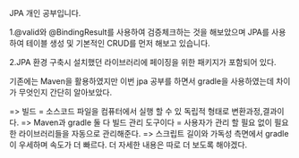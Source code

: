 JPA 개인 공부입니다.


1.@valid와 @BindingResult를 사용하여 검증체크하는 것을 해보았으며 JPA를 사용하여
   테이블 생성 및 기본적인 CRUD를 먼저 해보고 있습니다.

2.JPA 환경 구축시 설치했던 라이브러리에 페이징을 위한 패키지가 포함되어 있다.



기존에는 Maven을 활용하였지만 이번 jpa 공부를 하면서 gradle을 사용하였는데 차이가 무엇인지 간단히 알아보았다.

=> 빌드 = 소스코드 파일을 컴퓨터에서 실행 할 수 있 독립적 형태로 변환과정,결과이다.
=> Maven과 gradle 둘 다 빌드 관리 도구이다 = 사용자가 관리 할 필요 없이 필요한 라이브러리들을 자동으로 관리해준다.
=> 스크립트 길이와 가독성 측면에서 gradle이 우세하며 속도가 더 빠르다. 더 자세한 내용은 따로 더 보도록 해야겠다.
